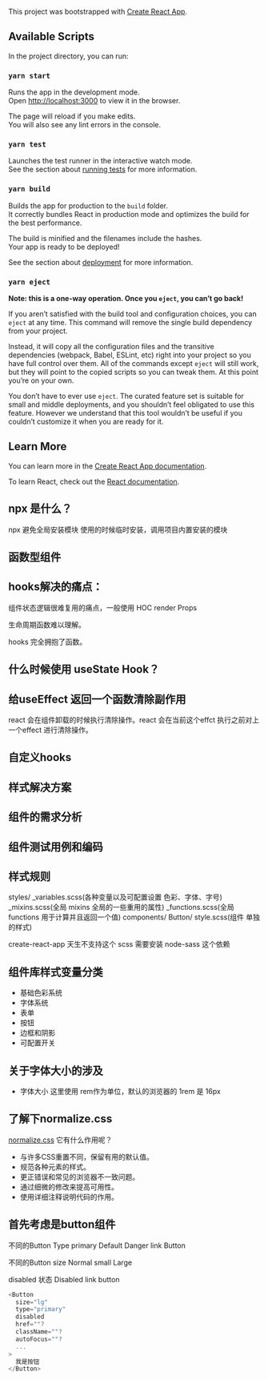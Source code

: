 <!--
 * @Author: your name
 * @Date: 2020-05-10 09:06:36
 * @LastEditTime: 2020-06-10 08:47:43
 * @LastEditors: Please set LastEditors
 * @Description: In User Settings Edit
 * @FilePath: /react-ts/react-with-ts/README.md
--> 
This project was bootstrapped with [Create React App](https://github.com/facebook/create-react-app).

## Available Scripts

In the project directory, you can run:

### `yarn start`

Runs the app in the development mode.<br />
Open [http://localhost:3000](http://localhost:3000) to view it in the browser.

The page will reload if you make edits.<br />
You will also see any lint errors in the console.

### `yarn test`

Launches the test runner in the interactive watch mode.<br />
See the section about [running tests](https://facebook.github.io/create-react-app/docs/running-tests) for more information.

### `yarn build`

Builds the app for production to the `build` folder.<br />
It correctly bundles React in production mode and optimizes the build for the best performance.

The build is minified and the filenames include the hashes.<br />
Your app is ready to be deployed!

See the section about [deployment](https://facebook.github.io/create-react-app/docs/deployment) for more information.

### `yarn eject`

**Note: this is a one-way operation. Once you `eject`, you can’t go back!**

If you aren’t satisfied with the build tool and configuration choices, you can `eject` at any time. This command will remove the single build dependency from your project.

Instead, it will copy all the configuration files and the transitive dependencies (webpack, Babel, ESLint, etc) right into your project so you have full control over them. All of the commands except `eject` will still work, but they will point to the copied scripts so you can tweak them. At this point you’re on your own.

You don’t have to ever use `eject`. The curated feature set is suitable for small and middle deployments, and you shouldn’t feel obligated to use this feature. However we understand that this tool wouldn’t be useful if you couldn’t customize it when you are ready for it.

## Learn More

You can learn more in the [Create React App documentation](https://facebook.github.io/create-react-app/docs/getting-started).

To learn React, check out the [React documentation](https://reactjs.org/).


## npx 是什么？
  npx 避免全局安装模块 使用的时候临时安装，调用项目内置安装的模块

## 函数型组件


## hooks解决的痛点：
组件状态逻辑很难复用的痛点，一般使用 HOC  render Props

生命周期函数难以理解。

hooks 完全拥抱了函数。

## 什么时候使用 useState Hook？


## 给useEffect 返回一个函数清除副作用
react 会在组件卸载的时候执行清除操作。react 会在当前这个effct 执行之前对上一个effect 进行清除操作。


## 自定义hooks

## 样式解决方案

## 组件的需求分析

## 组件测试用例和编码

## 


## 样式规则
styles/
  _variables.scss(各种变量以及可配置设置 色彩、字体、字号)
  _mixins.scss(全局 mixins 全局的一些重用的属性)
  _functions.scss(全局 functions 用于计算并且返回一个值)
components/
  Button/
  style.scss(组件 单独的样式)

create-react-app 天生不支持这个 scss 需要安装 node-sass 这个依赖

## 组件库样式变量分类
* 基础色彩系统
* 字体系统
* 表单
* 按钮
* 边框和阴影
* 可配置开关


## 关于字体大小的涉及
* 字体大小 这里使用 rem作为单位，默认的浏览器的 1rem 是 16px


## 了解下normalize.css

[normalize.css](https://github.com/necolas/normalize.css)
它有什么作用呢？
* 与许多CSS重置不同，保留有用的默认值。
* 规范各种元素的样式。
* 更正错误和常见的浏览器不一致问题。
* 通过细微的修改来提高可用性。
* 使用详细注释说明代码的作用。


## 首先考虑是button组件
不同的Button Type
primary Default Danger link Button

不同的Button size
Normal small Large

disabled 状态
Disabled  link button

```js
<Button
  size="lg"
  type="primary"
  disabled
  href=""?
  className=""?
  autoFocus=""?
  ...
>
  我是按钮
</Button>
```







